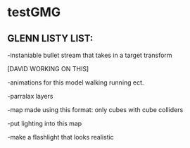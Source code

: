 # testGMG

## GLENN LISTY LIST:
-instaniable bullet stream that takes in a target transform

 [DAVID WORKING ON THIS]
 
-animations for this model walking running ect.

-parralax layers

-map made using this format: only cubes with cube colliders

-put lighting into this map

-make a flashlight that looks realistic
